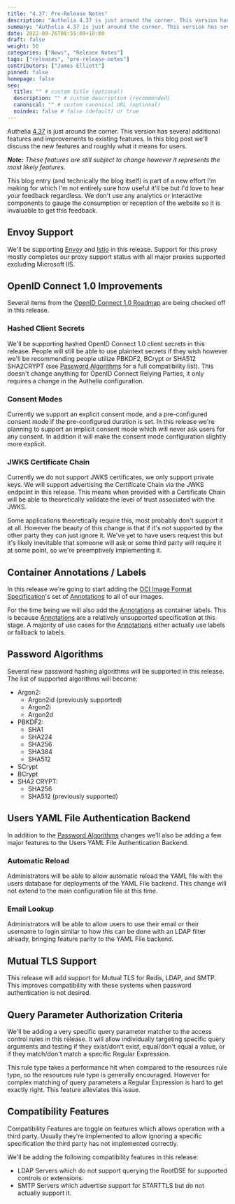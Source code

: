 ```yaml
---
title: "4.37: Pre-Release Notes"
description: "Authelia 4.37 is just around the corner. This version has several additional features and improvements to existing features. In this blog post we'll discuss the new features and roughly what it means for users."
summary: "Authelia 4.37 is just around the corner. This version has several additional features and improvements to existing features. In this blog post we'll discuss the new features and roughly what it means for users."
date: 2022-09-26T06:55:09+10:00
draft: false
weight: 50
categories: ["News", "Release Notes"]
tags: ["releases", "pre-release-notes"]
contributors: ["James Elliott"]
pinned: false
homepage: false
seo:
  title: "" # custom title (optional)
  description: "" # custom description (recommended)
  canonical: "" # custom canonical URL (optional)
  noindex: false # false (default) or true
---
```


Authelia [4.37](https://github.com/authelia/authelia/milestone/16) is just around the corner. This version has several
additional features and improvements to existing features. In this blog post we'll discuss the new features and roughly
what it means for users.

_**Note:** These features are still subject to change however it represents the most likely features._

This blog entry (and technically the blog itself) is part of a new effort I'm making for which I'm not entirely sure how
useful it'll be but I'd love to hear your feedback regardless. We don't use any analytics or interactive components to
gauge the consumption or reception of the website so it is invaluable to get this feedback.

## Envoy Support

We'll be supporting [Envoy] and [Istio] in this release. Support for this proxy mostly completes our proxy support status
with all major proxies supported excluding Microsoft IIS.

[Envoy]: https://www.envoyproxy.io/
[Istio]: https://istio.io/

## OpenID Connect 1.0 Improvements

Several items from the [OpenID Connect 1.0 Roadmap](../../roadmap/active/openid-connect.md) are being checked off in this
release.

### Hashed Client Secrets

We'll be supporting hashed OpenID Connect 1.0 client secrets in this release. People will still be able to use plaintext
secrets if they wish however we'll be recommending people utilize PBKDF2, BCrypt or SHA512 SHA2CRYPT (see
[Password Algorithms](#password-algorithms) for a full compatibility list). This doesn't change anything for OpenID
Connect Relying Parties, it only requires a change in the Authelia configuration.

### Consent Modes

Currently we support an explicit consent mode, and a pre-configured consent mode if the pre-configured duration is set.
In this release we're planning to support an implicit consent mode which will never ask users for any consent. In
addition it will make the consent mode configuration slightly more explicit.

### JWKS Certificate Chain

Currently we do not support JWKS certificates, we only support private keys. We will support advertising the Certificate
Chain via the JWKS endpoint in this release. This means when provided with a Certificate Chain will be able to
theoretically validate the level of trust associated with the JWKS.

Some applications theoretically require this, most probably don't support it at all. However the beauty of this change
is that if it's not supported by the other party they can just ignore it. We've yet to have users request this but it's
likely inevitable that someone will ask or some third party will require it at some point, so we're preemptively
implementing it.

## Container Annotations / Labels

In this release we're going to start adding the [OCI Image Format Specification]'s set of [Annotations] to all of our
images.

For the time being we will also add the [Annotations] as container labels. This is because [Annotations] are a
relatively unsupported specification at this stage. A majority of use cases for the [Annotations] either actually use
labels or fallback to labels.

[OCI Image Format Specification]: https://github.com/opencontainers/image-spec
[Annotations]: https://github.com/opencontainers/image-spec/blob/main/annotations.md

## Password Algorithms

Several new password hashing algorithms will be supported in this release. The list of supported algorithms will become:

* Argon2:
  * Argon2id (previously supported)
  * Argon2i
  * Argon2d
* PBKDF2:
  * SHA1
  * SHA224
  * SHA256
  * SHA384
  * SHA512
* SCrypt
* BCrypt
* SHA2 CRYPT:
  * SHA256
  * SHA512 (previously supported)

## Users YAML File Authentication Backend

In addition to the [Password Algorithms](#password-algorithms) changes we'll also be adding a few major features to the
Users YAML File Authentication Backend.

### Automatic Reload

Administrators will be able to allow automatic reload the YAML file with the users database for deployments of the YAML
File backend. This change will not extend to the main configuration file at this time.

### Email Lookup

Administrators will be able to allow users to use their email or their username to login similar to how this can be done
with an LDAP filter already, bringing feature parity to the YAML File backend.

## Mutual TLS Support

This release will add support for Mutual TLS for Redis, LDAP, and SMTP. This improves compatibility with these systems
when password authentication is not desired.

## Query Parameter Authorization Criteria

We'll be adding a very specific query parameter matcher to the access control rules in this release. It will allow
individually targeting specific query arguments and testing if they exist/don't exist, equal/don't equal a value, or if
they match/don't match a specific Regular Expression.

This rule type takes a performance hit when compared to the resources rule type, so the resources rule type is generally
encouraged. However for complex matching of query parameters a Regular Expression is hard to get exactly right. This
feature alleviates this issue.

## Compatibility Features

Compatibility Features are toggle on features which allows operation with a third party. Usually they're implemented to
allow ignoring a specific specification the third party has not implemented correctly.

We'll be adding the following compatibility features in this release:

* LDAP Servers which do not support querying the RootDSE for supported controls or extensions.
* SMTP Servers which advertise support for STARTTLS but do not actually support it.
